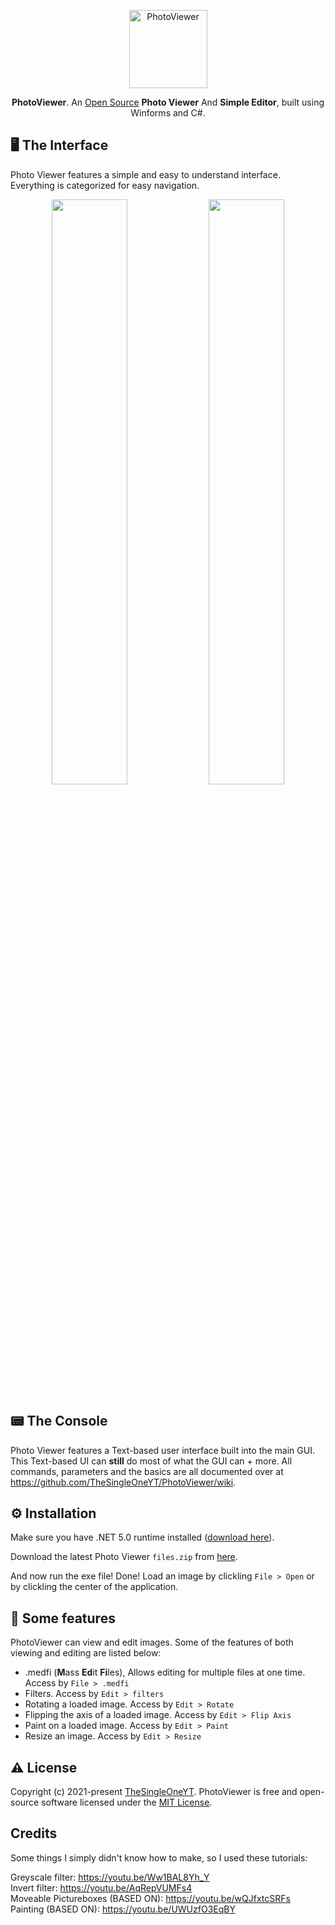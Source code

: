 <p align="center">
  <a href="https://TheSingleOneYT.github.io/PhotoViewer">
    <img alt="PhotoViewer" height="125" src="https://raw.githubusercontent.com/TheSingleOneYT/PhotoViewer/main/PhotoViewer%20-%20Core/Logo%201.ico">
  </a>
  <br>
<p align="center">
  <b>PhotoViewer</b>. An <a href="https://github.com/TheSingleOneYT/PhotoViewer/blob/main/LICENSE">Open Source</a> <b>Photo Viewer</b> And <b>Simple Editor</b>, built using Winforms and C#.
</p>

## 🖥️ The Interface

Photo Viewer features a simple and easy to understand interface. Everything is categorized for easy navigation.

<p float="left" align="middle">
  <img src="https://raw.githubusercontent.com/TheSingleOneYT/TheSingleOneYT.github.io/main/assets/images/PhotoViewerImg1.PNG" width="49%">
  <img src="https://raw.githubusercontent.com/TheSingleOneYT/TheSingleOneYT.github.io/main/assets/images/PhotoViewerImg2.PNG" width="49%">
</p>

## 📟 The Console
Photo Viewer features a Text-based user interface built into the main GUI. This Text-based UI can **still** do most of what the GUI can + more. All commands, parameters and the basics are all documented over at https://github.com/TheSingleOneYT/PhotoViewer/wiki.

## ⚙️ Installation

Make sure you have .NET 5.0 runtime installed ([download here](https://dotnet.microsoft.com/download/dotnet/5.0/runtime)).

Download the latest Photo Viewer `files.zip` from [here](https://github.com/TheSingleOneYT/PhotoViewer/releases/latest).

And now run the exe file! Done! Load an image by clickling `File > Open` or by clickling the center of the application.

## 🎯 Some features
PhotoViewer can view and edit images. Some of the features of both viewing and editing are listed below:

- .medfi (**M**ass **Ed**it **Fi**les), Allows editing for multiple files at one time. Access by `File > .medfi`
- Filters. Access by `Edit > filters`
- Rotating a loaded image. Access by `Edit > Rotate`
- Flipping the axis of a loaded image. Access by `Edit > Flip Axis`
- Paint on a loaded image. Access by `Edit > Paint`
- Resize an image. Access by `Edit > Resize`

## ⚠️ License

Copyright (c) 2021-present [TheSingleOneYT](https://github.com/TheSingleOneYT). PhotoViewer is free and open-source software licensed under the [MIT License](https://github.com/TheSingleOneYT/PhotoViewer/blob/main/LICENSE).

## Credits
Some things I simply didn't know how to make, so I used these tutorials:

Greyscale filter: https://youtu.be/Ww1BAL8Yh_Y<br>
Invert filter: https://youtu.be/AqRepVUMFs4<br>
Moveable Pictureboxes (BASED ON): https://youtu.be/wQJfxtcSRFs<br>
Painting (BASED ON): https://youtu.be/UWUzfO3EqBY